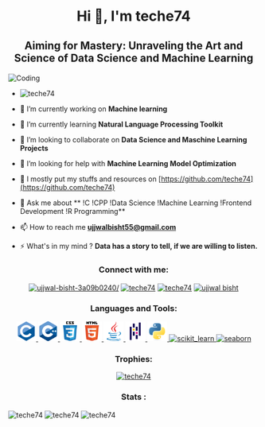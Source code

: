 <h1 align="center">Hi 👋, I'm teche74</h1>
<h2 align="center">Aiming for Mastery: Unraveling the Art and Science of Data Science and Machine Learning</h2>

<img align="center" alt ="Coding" width=600 height=600 src="https://media3.giphy.com/media/PjJ1cLHqLEveXysGDB/200w.webp?cid=ecf05e47opzvfysrk6l0lu43pqxdvy2p09h7zatvm4cq3mc1&ep=v1_gifs_search&rid=200w.webp&ct=g">

- <p align="left"> <img src="https://komarev.com/ghpvc/?username=teche74&label=Profile%20views&color=0e75b6&style=flat" alt="teche74" /> </p>

- 🔭 I’m currently working on **Machine learning**

- 🌱 I’m currently learning **Natural Language Processing Toolkit**

- 👯 I’m looking to collaborate on **Data Science and Maschine Learning Projects**

- 🤝 I’m looking for help with **Machine Learning Model Optimization**

- 📝 I mostly put my stuffs and resources on [https://github.com/teche74](https://github.com/teche74)

- 💬 Ask me about ** !C   !CPP    !Data Science    !Machine Learning   !Frontend Development    !R Programming**

- 📫 How to reach me **ujjwalbisht55@gmail.com**

- ⚡ What's in my mind ? **Data has a story to tell, if we are willing to listen.**

<h3 align="center">Connect with me:</h3>
<p align="center">
<a href="https://linkedin.com/in/ujjwal-bisht-3a09b0240/" target="blank"><img align="center" src="https://raw.githubusercontent.com/rahuldkjain/github-profile-readme-generator/master/src/images/icons/Social/linked-in-alt.svg" alt="ujjwal-bisht-3a09b0240/" height="30" width="40" /></a>
<a href="https://kaggle.com/teche74" target="blank"><img align="center" src="https://raw.githubusercontent.com/rahuldkjain/github-profile-readme-generator/master/src/images/icons/Social/kaggle.svg" alt="teche74" height="30" width="40" /></a>
<a href="https://www.leetcode.com/teche74" target="blank"><img align="center" src="https://raw.githubusercontent.com/rahuldkjain/github-profile-readme-generator/master/src/images/icons/Social/leet-code.svg" alt="teche74" height="30" width="40" /></a>
<a href="https://auth.geeksforgeeks.org/user/ujjwal bisht" target="blank"><img align="center" src="https://raw.githubusercontent.com/rahuldkjain/github-profile-readme-generator/master/src/images/icons/Social/geeks-for-geeks.svg" alt="ujjwal bisht" height="30" width="40" /></a>
</p>

<h3 align="center">Languages and Tools:</h3>


<p align="center"> <a href="https://www.cprogramming.com/" target="_blank" rel="noreferrer"> <img src="https://raw.githubusercontent.com/devicons/devicon/master/icons/c/c-original.svg" alt="c" width="40" height="40"/> </a> <a href="https://www.w3schools.com/cpp/" target="_blank" rel="noreferrer"> <img src="https://raw.githubusercontent.com/devicons/devicon/master/icons/cplusplus/cplusplus-original.svg" alt="cplusplus" width="40" height="40"/> </a> <a href="https://www.w3schools.com/css/" target="_blank" rel="noreferrer"> <img src="https://raw.githubusercontent.com/devicons/devicon/master/icons/css3/css3-original-wordmark.svg" alt="css3" width="40" height="40"/> </a> <a href="https://www.w3.org/html/" target="_blank" rel="noreferrer"> <img src="https://raw.githubusercontent.com/devicons/devicon/master/icons/html5/html5-original-wordmark.svg" alt="html5" width="40" height="40"/> </a> <a href="https://www.java.com" target="_blank" rel="noreferrer"> <img src="https://raw.githubusercontent.com/devicons/devicon/master/icons/java/java-original.svg" alt="java" width="40" height="40"/> </a> <a href="https://pandas.pydata.org/" target="_blank" rel="noreferrer"> <img src="https://raw.githubusercontent.com/devicons/devicon/2ae2a900d2f041da66e950e4d48052658d850630/icons/pandas/pandas-original.svg" alt="pandas" width="40" height="40"/> </a> <a href="https://www.python.org" target="_blank" rel="noreferrer"> <img src="https://raw.githubusercontent.com/devicons/devicon/master/icons/python/python-original.svg" alt="python" width="40" height="40"/> </a> <a href="https://scikit-learn.org/" target="_blank" rel="noreferrer"> <img src="https://upload.wikimedia.org/wikipedia/commons/0/05/Scikit_learn_logo_small.svg" alt="scikit_learn" width="40" height="40"/> </a> <a href="https://seaborn.pydata.org/" target="_blank" rel="noreferrer"> <img src="https://seaborn.pydata.org/_images/logo-mark-lightbg.svg" alt="seaborn" width="40" height="40"/> </a> </p>



<h3 align="center">Trophies:</h3>

<p align="center"> <a href="https://github.com/ryo-ma/github-profile-trophy"><img src="https://github-profile-trophy.vercel.app/?username=teche74" alt="teche74" /></a> </p>


<h3 align="center">Stats :</h3>

<img align="center" src="https://github-readme-stats.vercel.app/api?username=teche74&show_icons=true&locale=en" alt="teche74" />

<img align="center" src="https://github-readme-stats.vercel.app/api/top-langs?username=teche74&show_icons=true&locale=en&layout=compact" alt="teche74" />

<img align="center" src="https://github-readme-streak-stats.herokuapp.com/?user=teche74&" alt="teche74" />
